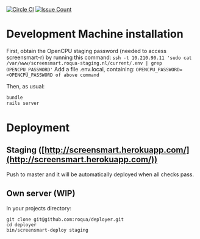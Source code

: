 [![Circle CI](https://circleci.com/gh/roqua/screensmart.svg?style=svg)](https://circleci.com/gh/roqua/screensmart)
[![Issue Count](https://codeclimate.com/github/roqua/screensmart/badges/issue_count.svg)](https://codeclimate.com/github/roqua/screensmart)

# Development Machine installation

First, obtain the OpenCPU staging password (needed to access screensmart-r) by running this command:
`ssh -t 10.210.90.11 'sudo cat /var/www/screensmart.roqua-staging.nl/current/.env | grep OPENCPU_PASSWORD'`
Add a file .env.local, containing:
`OPENCPU_PASSWORD=<OPENCPU_PASSWORD of above command`

Then, as usual:
```bash
bundle
rails server
```

# Deployment
## Staging ([http://screensmart.herokuapp.com/](http://screensmart.herokuapp.com/))
Push to master and it will be automatically deployed when all checks pass.

## Own server (WIP)
In your projects directory:
```
git clone git@github.com:roqua/deployer.git
cd deployer
bin/screensmart-deploy staging
```
